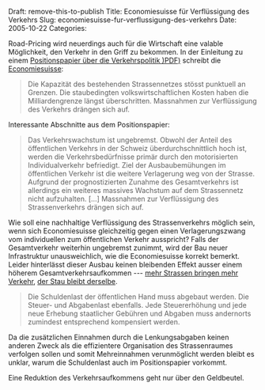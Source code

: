 Draft: remove-this-to-publish
Title: Economiesuisse für Verflüssigung des Verkehrs
Slug: economiesuisse-fur-verflussigung-des-verkehrs
Date: 2005-10-22
Categories:

Road-Pricing wird neuerdings auch für die Wirtschaft eine valable Möglichkeit, den Verkehr in den Griff zu bekommen. In der Einleitung zu einem [Positionspapier über die Verkehrspolitik )PDF)](http://www.economiesuisse.ch/d/content.cfm?upid=2BE434E2-C19D-4966-A3973BA7D2D19C90&type=pdf&filetype=pdf) schreibt die [Economiesuisse](http://www.economiesuisse.ch/):

> Die Kapazität des bestehenden Strassennetzes stösst punktuell an Grenzen. Die staubedingten volkswirtschaftlichen Kosten haben die Milliardengrenze längst überschritten. Massnahmen zur Verflüssigung des Verkehrs drängen sich auf.

Interessante Abschnitte aus dem Positionspapier:

> Das Verkehrswachstum ist ungebremst. Obwohl der Anteil des öffentlichen Verkehrs in der Schweiz überdurchschnittlich hoch ist, werden die Verkehrsbedürfnisse primär durch den motorisierten Individualverkehr befriedigt. Ziel der Ausbaubemühungen im öffentlichen Verkehr ist die weitere Verlagerung weg von der Strasse. Aufgrund der prognostizierten Zunahme des Gesamtverkehrs ist allerdings ein weiteres massives Wachstum auf dem Strassennetz nicht aufzuhalten. [...] Massnahmen zur Verflüssigung des Strassenverkehrs drängen sich auf.

Wie soll eine nachhaltige Verflüssigung des Strassenverkehrs möglich sein, wenn sich Economiesuisse gleichzeitig gegen einen Verlagerungszwang vom individuellen zum öffentlichen Verkehr ausspricht? Falls der Gesamtverkehr weiterhin ungebremst zunimmt, wird der Bau neuer Infrastruktur unausweichlich, wie die Economiesuisse korrekt bemerkt. Leider hinterlässt dieser Ausbau keinen bleibenden Effekt ausser einem höherem Gesamtverkehrsaufkommen --- [mehr Strassen bringen mehr Verkehr](http://www.ignoranz.ch/item/mehr-strassen-bringen-mehr-verkehr/), [der Stau bleibt derselbe](http://blog.irregular.ch/2005/09/15/mehr-strassen-mehr-verkehr-welch-ein-wunder/).

> Die Schuldenlast der öffentlichen Hand muss abgebaut werden. Die Steuer- und Abgabenlast ebenfalls. Jede Steuererhöhung und jede neue Erhebung staatlicher Gebühren und Abgaben muss andernorts zumindest entsprechend kompensiert werden.

Da die zusätzlichen Einnahmen durch die Lenkungsabgaben keinen anderen Zweck als die effizientere Organisation des Strassenraumes verfolgen sollen und somit Mehreinnahmen verunmöglicht werden bleibt es unklar, warum die Schuldenlast auch im Positionspapier vorkommt.

Eine Reduktion des Verkehrsaufkommens geht nur über den Geldbeutel.
